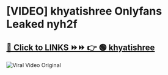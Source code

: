 
 # [VIDEO] khyatishree Onlyfans Leaked nyh2f

## <h2><a href="https://clipsfans.com/khyatishree&ref=git">🔗 Click to LINKS ⏩⏩ 👉 🟢 khyatishree </a></h2>

<a href="https://clipsfans.com/khyatishree&ref=git" rel="nofollow" data-target="animated-image.originalLink"><img src="https://i.ibb.co.com/xMMVF88/686577567.gif" alt="Viral Video Original" style="max-width: 100%; display: inline-block;" data-target="animated-image.originalImage"></a>


